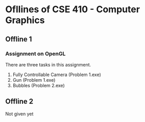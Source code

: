 # Ofllines of CSE 410 - Computer Graphics

## Offline 1

### Assignment on OpenGL

There are three tasks in this assignment.
1. Fully Controllable Camera (Problem 1.exe)
2. Gun (Problem 1.exe)
3. Bubbles (Problem 2.exe)

## Offline 2

Not given yet
